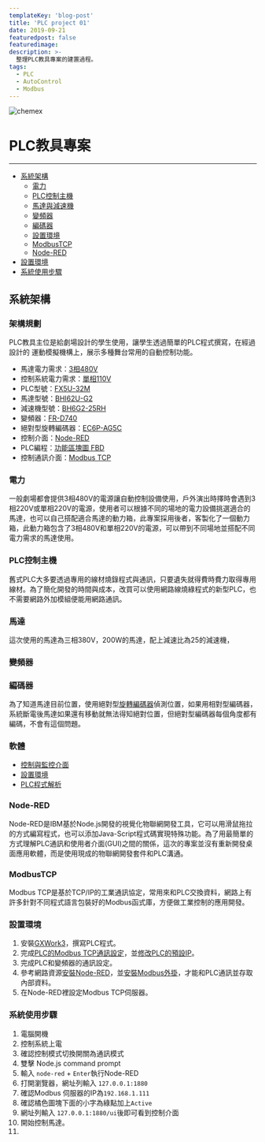 ```yaml
---
templateKey: 'blog-post'
title: 'PLC project 01'
date: 2019-09-21
featuredpost: false
featuredimage: 
description: >-
  整理PLC教具專案的建置過程。
tags:
  - PLC
  - AutoControl
  - Modbus
---
```

![chemex](/img/blog1.jpg)

# PLC教具專案
***
- [系統架構](#系統架構)
  - [電力](#電力)
  - [PLC控制主機](#PLC控制主機)
  - [馬達與減速機](#馬達與減速機)
  - [變頻器](#變頻器)
  - [編碼器](#編碼器)
  - [設置環境](#設置環境)
  - [ModbusTCP](#ModbusTCP)
  - [Node-RED](#Node-RED)
- [設置環境](#設置環境)
- [系統使用步驟](#系統使用步驟)


## 系統架構

### 架構規劃
PLC教具主位是給劇場設計的學生使用，讓學生透過簡單的PLC程式撰寫，在經過設計的
運動模擬機構上，展示多種舞台常用的自動控制功能。

+ 馬達電力需求：[3相480V](https://zh.wikipedia.org/wiki/%E4%B8%89%E7%9B%B8%E9%9B%BB)
+ 控制系統電力需求：[單相110V](https://zh.wikipedia.org/wiki/%E5%96%AE%E7%9B%B8%E9%9B%BB)
+ PLC型號：[FX5U-32M](https://www.fapro.com.tw/p2-product-detail.asp?cid=2&tid=2&nid=460&ppage=) 
+ 馬達型號：[BHI62U-G2](https://sg.misumi-ec.com/vona2/detail/221000802432/?HissuCode=BHI62U-G2)
+ 減速機型號：[BH6G2-25RH](https://www.orientalmotor.com.tw/products/ac/list/detail/?product_name=BHI62F-25RH&brand_tbl_code=AC&series_code=0600&type_code=)
+ 變頻器：[FR-D740](https://www.seec.com.tw/Content/Goods/GCont.aspx?SiteID=10&MmmID=655575436061073254&CatId=2015121009215851581&MSID=655632441757735143#ad-image-0)
+ 絕對型旋轉編碼器：[EC6P-AG5C](https://www.omron.com.tw/products/family/494/lineup.html)
+ 控制介面：[Node-RED](https://nodered.org/)
+ PLC編程：[功能區塊圖 FBD](https://zh.wikipedia.org/wiki/%E5%8A%9F%E8%83%BD%E5%8D%80%E5%A1%8A%E5%9C%96)
+ 控制通訊介面：[Modbus TCP](https://zh.wikipedia.org/wiki/Modbus)
  
### 電力
一般劇場都會提供3相480V的電源讓自動控制設備使用，戶外演出時擇時會遇到3相220V或單相220V的電源，使用者可以根據不同的場地的電力設備挑選適合的馬達，也可以自己搭配適合馬達的動力箱，此專案採用後者，客製化了一個動力箱，此動力箱包含了3相480V和單相220V的電源，可以帶到不同場地並搭配不同電力需求的馬達使用。
### PLC控制主機
舊式PLC大多要透過專用的線材燒錄程式與通訊，只要遺失就得費時費力取得專用線材。為了簡化開發的時間與成本，改買可以使用網路線燒綠程式的新型PLC，也不需要網路外加模組便能用網路通訊。

### 馬達
這次使用的馬達為三相380V，200W的馬達，配上減速比為25的減速機，
### 變頻器
### 編碼器
為了知道馬達目前位置，使用絕對型[旋轉編碼器](https://zh.wikipedia.org/wiki/旋轉編碼器)偵測位置，如果用相對型編碼器，系統斷電後馬達如果還有移動就無法得知絕對位置，但絕對型編碼器每個角度都有編碼，不會有這個問題。
### 軟體
- [控制與監控介面](##控制與監控介面)
- [設置環境](##設置環境)
- [PLC程式解析](##PLC程式解析)
### Node-RED
Node-RED是IBM基於Node.js開發的視覺化物聯網開發工具，它可以用滑鼠拖拉的方式編寫程式，也可以添加Java-Script程式碼實現特殊功能。為了用最簡單的方式理解PLC通訊和使用者介面(GUI)之間的關係，這次的專案並沒有重新開發桌面應用軟體，而是使用現成的物聯網開發套件和PLC溝通。

### ModbusTCP
Modbus TCP是基於TCP/IP的工業通訊協定，常用來和PLC交換資料，網路上有許多針對不同程式語言包裝好的Modbus函式庫，方便做工業控制的應用開發。

### 設置環境
1.  安裝[GXWork3](https://www.fapro.com.tw/p3-news-detail.asp?nid=121)，撰寫PLC程式。
2.  完成[PLC的Modbus TCP通訊設定](https://kknews.cc/zh-tw/news/eknnl4q.html)，並[修改PLC的預設IP](http://bbs.gkong.com/archive.aspx?id=455676)。
3.  完成PLC和變頻器的通訊設定。
4.  參考網路資源[安裝Node-RED](https://kknews.cc/zh-tw/news/eknnl4q.html)，並[安裝Modbus外掛](https://flows.nodered.org/node/node-red-contrib-modbus)，才能和PLC通訊並存取內部資料。
5.  在Node-RED裡設定Modbus TCP伺服器。

### 系統使用步驟
1.  電腦開機
2.  控制系統上電
3.  確認控制模式切換開關為通訊模式
4.  雙擊 Node.js command prompt
5.  輸入 `node-red` + `Enter`執行Node-RED
6.  打開瀏覽器，網址列輸入 `127.0.0.1:1880`
7.  確認Modbus 伺服器的IP為`192.168.1.111`
8.  確認橘色圖塊下面的小字為綠點加上`Active`
9.  網址列輸入 `127.0.0.1:1880/ui`後即可看到控制介面
10. 開始控制馬達。
11. 


